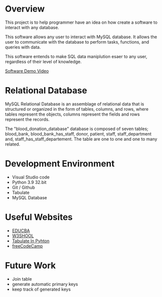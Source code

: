 # Overview

This project is to help programmer have an idea on how create a software to interact with any database.

This software allows any user to interact with MySQL database. It allows the user to communicate with the database to perform tasks, functions, and queries with data.

This software entends to make SQL data maniplution esaer to any user, regardless of their level of knowledge.

[Software Demo Video]()

# Relational Database

MySQL Relational Database is an assemblage of relational data that is structured or organized in the form of tables, columns, and rows, where tables represent the objects, columns represent the fields and rows represent the records.

The "blood_donation_database" database is composed of seven tables; blood_bank, blood_bank_has_staff, donor, patient, staff, staff_department and, staff_has_staff_departement. The table are one to one and one to many related.

# Development Environment

* Visual Studio code
* Python 3.9 32.bit
* Git / Github
* Tabulate
* MySQL Database

# Useful Websites

* [EDUCBA](https://www.educba.com/mysql-relational-database/)
* [W3SHOOL](https://www.w3schools.com)
* [Tabulate In Pyhton](https://pypi.org/project/tabulate/)
* [freeCodeCamp](https://www.freecodecamp.org/news/connect-python-with-sql/)

# Future Work

* Join table
* generate automatic primary keys
* keep track of generated keys
